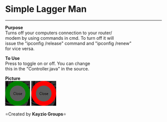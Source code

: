 # Simple Lagger Man
-----------------------------------------
**Purpose**  
Turns off your computers connection to your router/  
modem by using commands in cmd. To turn off it will  
issue the "ipconfig /release" command and "ipconfig /renew"  
for vice versa.
  
**To Use**  
Press <TAB> to toggle on or off. You can change  
this in the "Controller.java" in the source.
  
**Picture**  
![picture alt](https://raw.githubusercontent.com/Kayzio/Simple-Lagger-Man/master/lib/images/lag_off.png "When lag is not on")
![picture alt](https://raw.githubusercontent.com/Kayzio/Simple-Lagger-Man/master/lib/images/lag_on.PNG "When lag is on") 

:star:Created by **Kayzio Groups**:star:
